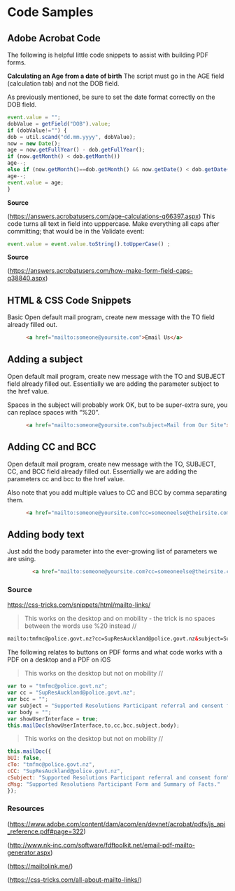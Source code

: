 # Code Samples
## Adobe Acrobat Code
The following is helpful little code snippets to assist with building PDF forms.

**Calculating an Age from a date of birth**
The script must go in the AGE field (calculation tab) and not the DOB field.

As previously mentioned, be sure to set the date format correctly on the DOB field.

```js
event.value = "";
dobValue = getField("DOB").value;
if (dobValue!="") {
dob = util.scand("dd.mm.yyyy", dobValue);
now = new Date();
age = now.getFullYear() - dob.getFullYear();
if (now.getMonth() < dob.getMonth())
age--;
else if (now.getMonth()==dob.getMonth() && now.getDate() < dob.getDate())
age--;
event.value = age;
}
```

**Source**

(https://answers.acrobatusers.com/age-calculations-q66397.aspx)
This code turns all text in field into upppercase.
Make everything all caps after committing; that would be in the Validate event:
```js
event.value = event.value.toString().toUpperCase() ;
```
      
**Source**

(https://answers.acrobatusers.com/how-make-form-field-caps-q38840.aspx)

## HTML & CSS Code Snippets
Basic
Open default mail program, create new message with the TO field already filled out.

```html
      <a href="mailto:someone@yoursite.com">Email Us</a>
```      

## Adding a subject
Open default mail program, create new message with the TO and SUBJECT field already filled out. Essentially we are adding the parameter subject to the href value.

Spaces in the subject will probably work OK, but to be super-extra sure, you can replace spaces with “%20”.

```html
      <a href="mailto:someone@yoursite.com?subject=Mail from Our Site">Email Us</a>
```      

## Adding CC and BCC
Open default mail program, create new message with the TO, SUBJECT, CC, and BCC field already filled out. Essentially we are adding the parameters cc and bcc to the href value.

Also note that you add multiple values to CC and BCC by comma separating them.

```html
      <a href="mailto:someone@yoursite.com?cc=someoneelse@theirsite.com, another@thatsite.com, me@mysite.com&bcc=lastperson@theirsite.com&subject=Big%20News">Email Us</a>
```      

## Adding body text
Just add the body parameter into the ever-growing list of parameters we are using.

```html
        <a href="mailto:someone@yoursite.com?cc=someoneelse@theirsite.com, another@thatsite.com, me@mysite.com&bcc=lastperson@theirsite.com&subject=Big%20News&body=Body-goes-here">Email Us</a>
```           

### Source
https://css-tricks.com/snippets/html/mailto-links/

> This works on the desktop and on mobility - the trick is no spaces between the words use %20 instead //

```html
mailto:tmfmc@police.govt.nz?cc=SupResAuckland@police.govt.nz&subject=Supported%20Resolutions%20Participant%20referral%20and%20consent%20form
```
The following relates to buttons on PDF forms and what code works with a PDF on a desktop and a PDF on iOS

> This works on the desktop but not on mobility //

```js
var to = "tmfmc@police.govt.nz";  
var cc = "SupResAuckland@police.govt.nz";  
var bcc = "";  
var subject = "Supported Resolutions Participant referral and consent form";  
var body = "";  
var showUserInterface = true;  
this.mailDoc(showUserInterface,to,cc,bcc,subject,body);  
```
      
> This works on the desktop but not on mobility //

```js
this.mailDoc({
bUI: false,
cTo: "tmfmc@police.govt.nz",
cCC: "SupResAuckland@police.govt.nz",
cSubject: "Supported Resolutions Participant referral and consent form",
cMsg: "Supported Resolutions Participant Form and Summary of Facts."
});
```
      
### Resources

(https://www.adobe.com/content/dam/acom/en/devnet/acrobat/pdfs/js_api_reference.pdf#page=322) 

(http://www.nk-inc.com/software/fdftoolkit.net/email-pdf-mailto-generator.aspx)

(https://mailtolink.me/)

(https://css-tricks.com/all-about-mailto-links/)
